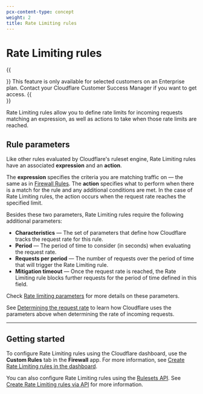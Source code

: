 ```yaml
---
pcx-content-type: concept
weight: 2
title: Rate Limiting rules
---
```


# Rate Limiting rules

{{<Aside type="warning">}}
This feature is only available for selected customers on an Enterprise plan. Contact your Cloudflare Customer Success Manager if you want to get access.
{{</Aside>}}

Rate Limiting rules allow you to define rate limits for incoming requests matching an expression, as well as actions to take when those rate limits are reached.

## Rule parameters

Like other rules evaluated by Cloudflare's ruleset engine, Rate Limiting rules have an associated **expression** and an **action**.

The **expression** specifies the criteria you are matching traffic on — the same as in [Firewall Rules](/firewall/cf-firewall-rules). The **action** specifies what to perform when there is a match for the rule and any additional conditions are met. In the case of Rate Limiting rules, the action occurs when the request rate reaches the specified limit.

Besides these two parameters, Rate Limiting rules require the following additional parameters:

*   **Characteristics** — The set of parameters that define how Cloudflare tracks the request rate for this rule.
*   **Period** — The period of time to consider (in seconds) when evaluating the request rate.
*   **Requests per period** — The number of requests over the period of time that will trigger the Rate Limiting rule.
*   **Mitigation timeout** — Once the request rate is reached, the Rate Limiting rule blocks further requests for the period of time defined in this field.

Check [Rate limiting parameters](/waf/custom-rules/rate-limiting/parameters/) for more details on these parameters.

See [Determining the request rate](/waf/custom-rules/rate-limiting/request-rate/) to learn how Cloudflare uses the parameters above when determining the rate of incoming requests.

***

## Getting started

To configure Rate Limiting rules using the Cloudflare dashboard, use the **Custom Rules** tab in the **Firewall** app. For more information, see [Create Rate Limiting rules in the dashboard](/waf/custom-rules/rate-limiting/create-dashboard/).

You can also configure Rate Limiting rules using the [Rulesets API](/ruleset-engine/rulesets-api). See [Create Rate Limiting rules via API](/waf/custom-rules/rate-limiting/create-api/) for more information.
